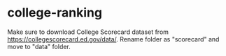 # college-ranking

Make sure to download College Scorecard dataset from https://collegescorecard.ed.gov/data/. Rename folder as "scorecard" and move to "data" folder.
